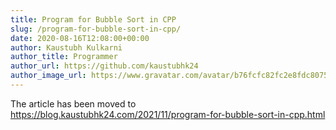 ```yaml
---
title: Program for Bubble Sort in CPP
slug: /program-for-bubble-sort-in-cpp/
date: 2020-08-16T12:08:00+00:00
author: Kaustubh Kulkarni
author_title: Programmer
author_url: https://github.com/kaustubhk24
author_image_url: https://www.gravatar.com/avatar/b76fcfc82fc2e8fdc8075636f1735f61?s=200
---
```

The article has been moved to https://blog.kaustubhk24.com/2021/11/program-for-bubble-sort-in-cpp.html